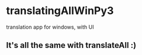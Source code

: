 # translatingAllWinPy3
translation app for windows, with UI
## It's all the same with translateAll :)
